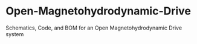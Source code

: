 Open-Magnetohydrodynamic-Drive
==============================

Schematics, Code, and BOM for an Open Magnetohydrodynamic Drive system

